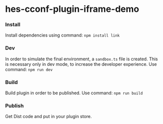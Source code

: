 # hes-cconf-plugin-iframe-demo

### Install
Install dependencies using command: `npm install link`

### Dev
In order to simulate the final environment, a `sandbox.ts` file is created. This is necessary only in dev mode, to increase the developer experience. Use command: `npm run dev`

### Build
Build plugin in order to be published. Use command: `npm run build`

### Publish
Get Dist code and put in your plugin store.